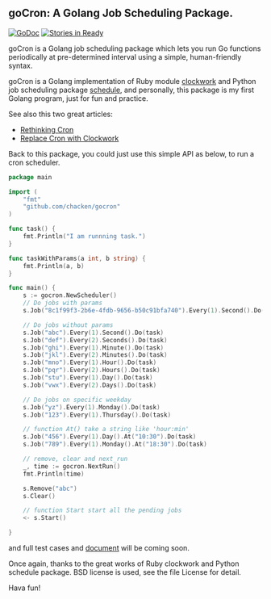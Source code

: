 ## goCron: A Golang Job Scheduling Package.
[![GoDoc](https://godoc.org/github.com/golang/gddo?status.svg)](https://godoc.org/github.com/chacken/gocron)
[![Stories in Ready](https://badge.waffle.io/chacken/gocron.png?label=ready&title=Ready)](https://waffle.io/chacken/gocron)

goCron is a Golang job scheduling package which lets you run Go functions periodically at pre-determined interval using a simple, human-friendly syntax.

goCron is a Golang implementation of Ruby module [clockwork](<https://github.com/tomykaira/clockwork>) and Python job scheduling package [schedule](<https://github.com/dbader/schedule>), and personally, this package is my first Golang program, just for fun and practice.

See also this two great articles:
* [Rethinking Cron](http://adam.heroku.com/past/2010/4/13/rethinking_cron/)
* [Replace Cron with Clockwork](http://adam.heroku.com/past/2010/6/30/replace_cron_with_clockwork/)

Back to this package, you could just use this simple API as below, to run a cron scheduler.

``` go
package main

import (
	"fmt"
	"github.com/chacken/gocron"
)

func task() {
	fmt.Println("I am runnning task.")
}

func taskWithParams(a int, b string) {
	fmt.Println(a, b)
}

func main() {
	s := gocron.NewScheduler()
	// Do jobs with params
	s.Job("8c1f99f3-2b6e-4fdb-9656-b50c91bfa740").Every(1).Second().Do(taskWithParams, 1, "hello")

	// Do jobs without params
	s.Job("abc").Every(1).Second().Do(task)
	s.Job("def").Every(2).Seconds().Do(task)
	s.Job("ghi").Every(1).Minute().Do(task)
	s.Job("jkl").Every(2).Minutes().Do(task)
	s.Job("mno").Every(1).Hour().Do(task)
	s.Job("pqr").Every(2).Hours().Do(task)
	s.Job("stu").Every(1).Day().Do(task)
	s.Job("vwx").Every(2).Days().Do(task)

	// Do jobs on specific weekday
	s.Job("yz").Every(1).Monday().Do(task)
	s.Job("123").Every(1).Thursday().Do(task)

	// function At() take a string like 'hour:min'
	s.Job("456").Every(1).Day().At("10:30").Do(task)
	s.Job("789").Every(1).Monday().At("18:30").Do(task)

	// remove, clear and next_run
	_, time := gocron.NextRun()
	fmt.Println(time)

	s.Remove("abc")
	s.Clear()

	// function Start start all the pending jobs
	<- s.Start()

}
```
and full test cases and [document](http://godoc.org/github.com/chacken/gocron) will be coming soon.

Once again, thanks to the great works of Ruby clockwork and Python schedule package. BSD license is used, see the file License for detail.

Hava fun!
